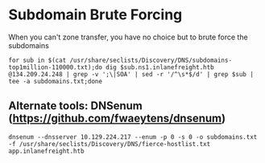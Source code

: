 
# Subdomain Brute Forcing 
When you can't zone transfer, you have no choice but to brute force the subdomains 
```shell-session
for sub in $(cat /usr/share/seclists/Discovery/DNS/subdomains-top1million-110000.txt);do dig $sub.ns1.inlanefreight.htb @134.209.24.248 | grep -v ';\|SOA' | sed -r '/^\s*$/d' | grep $sub | tee -a subdomains.txt;done
```
## Alternate tools: DNSenum (https://github.com/fwaeytens/dnsenum)
```shell-session
dnsenum --dnsserver 10.129.224.217 --enum -p 0 -s 0 -o subdomains.txt -f /usr/share/seclists/Discovery/DNS/fierce-hostlist.txt app.inlanefreight.htb
```


